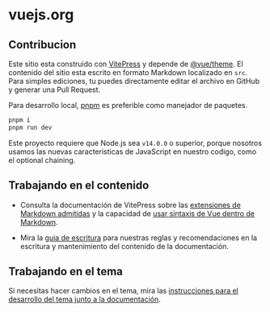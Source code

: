 # vuejs.org

## Contribucion

Este sitio esta construido con [VitePress](https://github.com/vuejs/vitepress) y depende de [@vue/theme](https://github.com/vuejs/vue-theme). El contenido del sitio esta escrito en formato Markdown localizado en `src`. Para simples ediciones, tu puedes directamente editar el archivo en GitHub y generar una Pull Request.

Para desarrollo local, [pnpm](https://pnpm.io) es preferible como manejador de paquetes.

```bash
pnpm i
pnpm run dev
```

Este proyecto requiere que Node.js sea `v14.0.0` o superior, porque nosotros usamos las nuevas caracteristicas de JavaScript en nuestro codigo, como el optional chaining.

## Trabajando en el contenido

- Consulta la documentación de VitePress sobre las [extensiones de Markdown admitidas](https://vitepress.dev/guide/markdown) y la capacidad de [usar sintaxis de Vue dentro de Markdown](https://vitepress.dev/guide/using-vue).

- Mira la [guia de escritura](https://github.com/vuejs/docs/blob/main/.github/contributing/writing-guide.md) para nuestras reglas y recomendaciones en la escritura y mantenimiento del contenido de la documentación.

## Trabajando en el tema

Si necesitas hacer cambios en el tema, mira las [instrucciones para el desarrollo del tema junto a la documentación](https://github.com/vuejs/vue-theme#developing-with-real-content).